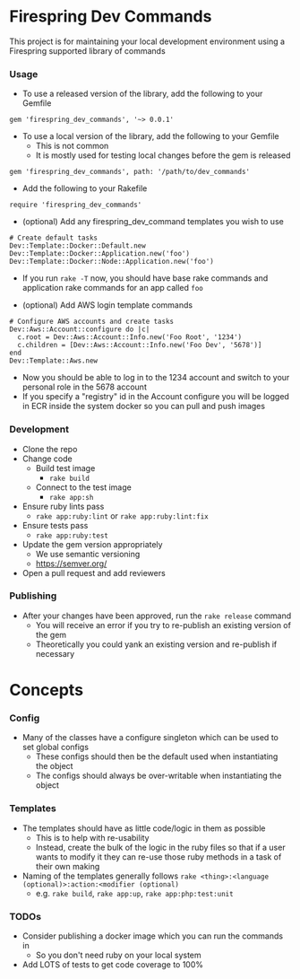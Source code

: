 # Firespring Dev Commands
This project is for maintaining your local development environment using a Firespring supported library of commands

### Usage
* To use a released version of the library, add the following to your Gemfile
```
gem 'firespring_dev_commands', '~> 0.0.1'
```

* To use a local version of the library, add the following to your Gemfile
  * This is not common
  * It is mostly used for testing local changes before the gem is released
```
gem 'firespring_dev_commands', path: '/path/to/dev_commands'
```

* Add the following to your Rakefile
```
require 'firespring_dev_commands'
```

* (optional) Add any firespring_dev_command templates you wish to use
```
# Create default tasks
Dev::Template::Docker::Default.new
Dev::Template::Docker::Application.new('foo')
Dev::Template::Docker::Node::Application.new('foo')
```
* If you run `rake -T` now, you should have base rake commands and application rake commands for an app called `foo`

* (optional) Add AWS login template commands
```
# Configure AWS accounts and create tasks
Dev::Aws::Account::configure do |c|
  c.root = Dev::Aws::Account::Info.new('Foo Root', '1234')
  c.children = [Dev::Aws::Account::Info.new('Foo Dev', '5678')]
end
Dev::Template::Aws.new
```
* Now you should be able to log in to the 1234 account and switch to your personal role in the 5678 account
* If you specify a "registry" id in the Account configure you will be logged in ECR inside the system docker so you can pull and push images

### Development
* Clone the repo
* Change code
  * Build test image
    * `rake build`
  * Connect to the test image
    * `rake app:sh`
* Ensure ruby lints pass
  * `rake app:ruby:lint` or `rake app:ruby:lint:fix`
* Ensure tests pass
  * `rake app:ruby:test`
* Update the gem version appropriately
  * We use semantic versioning
  * https://semver.org/
* Open a pull request and add reviewers

### Publishing
* After your changes have been approved, run the `rake release` command
  * You will receive an error if you try to re-publish an existing version of the gem
  * Theoretically you could yank an existing version and re-publish if necessary

# Concepts
### Config
* Many of the classes have a configure singleton which can be used to set global configs
  * These configs should then be the default used when instantiating the object
  * The configs should always be over-writable when instantiating the object

### Templates
* The templates should have as little code/logic in them as possible
  * This is to help with re-usability
  * Instead, create the bulk of the logic in the ruby files so that if a user wants to modify it they can re-use those ruby methods in a task of their own making
* Naming of the templates generally follows `rake <thing>:<language (optional)>:action:<modifier (optional)`
  * e.g. `rake build`, `rake app:up`, `rake app:php:test:unit`

### TODOs
* Consider publishing a docker image which you can run the commands in
  * So you don't need ruby on your local system
* Add LOTS of tests to get code coverage to 100%

